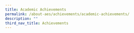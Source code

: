 ```yaml
---
title: Academic Achievements
permalink: /about-aes/achievements/academic-achievements/
description: ""
third_nav_title: Achievements
---
```

